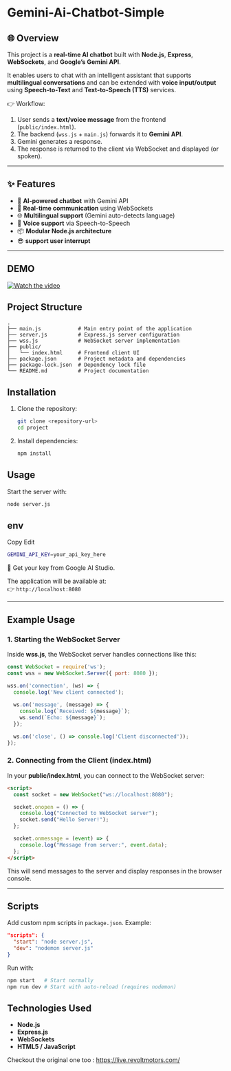 # Gemini-Ai-Chatbot-Simple

## 🌐 Overview  
This project is a **real-time AI chatbot** built with **Node.js**, **Express**, **WebSockets**, and **Google’s Gemini API**.  

It enables users to chat with an intelligent assistant that supports **multilingual conversations** and can be extended with **voice input/output** using **Speech-to-Text** and **Text-to-Speech (TTS)** services.  

👉 Workflow:  
1. User sends a **text/voice message** from the frontend (`public/index.html`).  
2. The backend (`wss.js` + `main.js`) forwards it to **Gemini API**.  
3. Gemini generates a response.  
4. The response is returned to the client via WebSocket and displayed (or spoken).  

---

## ✨ Features  
- 🤖 **AI-powered chatbot** with Gemini API  
- 🔌 **Real-time communication** using WebSockets  
- 🌐 **Multilingual support** (Gemini auto-detects language)  
- 🎤 **Voice support** via Speech-to-Speech  
- 📦 **Modular Node.js architecture**
- 😎 **support user interrupt**

---
## DEMO
[![Watch the video](https://img.youtube.com/vi/dQw4w9WgXcQ/0.jpg)](https://drive.google.com/file/d/1cdtY8rJJWCAu3J9iBv5689OE6ELrHDoM/view)



## Project Structure
```
.
├── main.js            # Main entry point of the application
├── server.js          # Express.js server configuration
├── wss.js             # WebSocket server implementation
├── public/
│   └── index.html     # Frontend client UI
├── package.json       # Project metadata and dependencies
├── package-lock.json  # Dependency lock file
└── README.md          # Project documentation
```

## Installation
1. Clone the repository:
   ```bash
   git clone <repository-url>
   cd project
   ```

2. Install dependencies:
   ```bash
   npm install
   ```

## Usage
Start the server with:
```bash
node server.js
```
## env
Copy Edit
```bash
GEMINI_API_KEY=your_api_key_here
```
🔑 Get your key from Google AI Studio.

The application will be available at:  
👉 `http://localhost:8080`

---

## Example Usage

### 1. Starting the WebSocket Server
Inside **wss.js**, the WebSocket server handles connections like this:
```js
const WebSocket = require('ws');
const wss = new WebSocket.Server({ port: 8080 });

wss.on('connection', (ws) => {
  console.log('New client connected');
  
  ws.on('message', (message) => {
    console.log(`Received: ${message}`);
    ws.send(`Echo: ${message}`);
  });

  ws.on('close', () => console.log('Client disconnected'));
});
```

### 2. Connecting from the Client (index.html)
In your **public/index.html**, you can connect to the WebSocket server:
```html
<script>
  const socket = new WebSocket("ws://localhost:8080");

  socket.onopen = () => {
    console.log("Connected to WebSocket server");
    socket.send("Hello Server!");
  };

  socket.onmessage = (event) => {
    console.log("Message from server:", event.data);
  };
</script>
```

This will send messages to the server and display responses in the browser console.

---

## Scripts
Add custom npm scripts in `package.json`. Example:
```json
"scripts": {
  "start": "node server.js",
  "dev": "nodemon server.js"
}
```

Run with:
```bash
npm start   # Start normally
npm run dev # Start with auto-reload (requires nodemon)
```

## Technologies Used
- **Node.js**
- **Express.js**
- **WebSockets**
- **HTML5 / JavaScript**





Checkout the original one too : 
https://live.revoltmotors.com/



